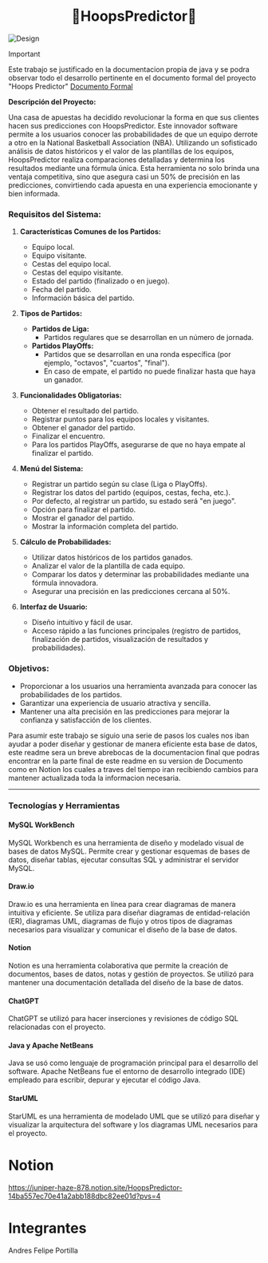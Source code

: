 <h1 align="center"> 🏀HoopsPredictor🏀 </h1>

![Design](https://github.com/user-attachments/assets/2dd5b449-c3f1-471b-8fe1-93ddddb05407)


> [!IMPORTANT]
> Este trabajo se justificado en la documentacion propia de java y se podra observar todo el desarrollo pertinente en el documento formal del proyecto "Hoops Predictor"  [Documento Formal](https://juniper-haze-878.notion.site/HoopsPredictor-14ba557ec70e41a2abb188dbc82ee01d?pvs=4) 


**Descripción del Proyecto:**

Una casa de apuestas ha decidido revolucionar la forma en que sus clientes hacen sus predicciones con HoopsPredictor. Este innovador software permite a los usuarios conocer las probabilidades de que un equipo derrote a otro en la National Basketball Association (NBA). Utilizando un sofisticado análisis de datos históricos y el valor de las plantillas de los equipos, HoopsPredictor realiza comparaciones detalladas y determina los resultados mediante una fórmula única. Esta herramienta no solo brinda una ventaja competitiva, sino que asegura casi un 50% de precisión en las predicciones, convirtiendo cada apuesta en una experiencia emocionante y bien informada.


### Requisitos del Sistema:

1. **Características Comunes de los Partidos:**
   - Equipo local.
   - Equipo visitante.
   - Cestas del equipo local.
   - Cestas del equipo visitante.
   - Estado del partido (finalizado o en juego).
   - Fecha del partido.
   - Información básica del partido.

2. **Tipos de Partidos:**
   - **Partidos de Liga:**
     - Partidos regulares que se desarrollan en un número de jornada.
   - **Partidos PlayOffs:**
     - Partidos que se desarrollan en una ronda específica (por ejemplo, "octavos", "cuartos", "final").
     - En caso de empate, el partido no puede finalizar hasta que haya un ganador.

3. **Funcionalidades Obligatorias:**
   - Obtener el resultado del partido.
   - Registrar puntos para los equipos locales y visitantes.
   - Obtener el ganador del partido.
   - Finalizar el encuentro.
   - Para los partidos PlayOffs, asegurarse de que no haya empate al finalizar el partido.

4. **Menú del Sistema:**
   - Registrar un partido según su clase (Liga o PlayOffs).
   - Registrar los datos del partido (equipos, cestas, fecha, etc.).
   - Por defecto, al registrar un partido, su estado será "en juego".
   - Opción para finalizar el partido.
   - Mostrar el ganador del partido.
   - Mostrar la información completa del partido.

5. **Cálculo de Probabilidades:**
   - Utilizar datos históricos de los partidos ganados.
   - Analizar el valor de la plantilla de cada equipo.
   - Comparar los datos y determinar las probabilidades mediante una fórmula innovadora.
   - Asegurar una precisión en las predicciones cercana al 50%.

6. **Interfaz de Usuario:**
   - Diseño intuitivo y fácil de usar.
   - Acceso rápido a las funciones principales (registro de partidos, finalización de partidos, visualización de resultados y probabilidades).

### Objetivos:
- Proporcionar a los usuarios una herramienta avanzada para conocer las probabilidades de los partidos.
- Garantizar una experiencia de usuario atractiva y sencilla.
- Mantener una alta precisión en las predicciones para mejorar la confianza y satisfacción de los clientes.



  


Para asumir este trabajo se siguio una serie de pasos los cuales nos iban ayudar a poder diseñar y gestionar de manera eficiente esta base de datos, este readme sera un breve abrebocas de la documentacion final que podras encontrar en la parte final de este readme en su version de Documento como en Notion los cuales a traves del tiempo iran recibiendo cambios para mantener actualizada toda la informacion necesaria. <br>




---
### Tecnologías y Herramientas

#### MySQL WorkBench
MySQL Workbench es una herramienta de diseño y modelado visual de bases de datos MySQL. Permite crear y gestionar esquemas de bases de datos, diseñar tablas, ejecutar consultas SQL y administrar el servidor MySQL.

#### Draw.io
Draw.io es una herramienta en línea para crear diagramas de manera intuitiva y eficiente. Se utiliza para diseñar diagramas de entidad-relación (ER), diagramas UML, diagramas de flujo y otros tipos de diagramas necesarios para visualizar y comunicar el diseño de la base de datos.

#### Notion
Notion es una herramienta colaborativa que permite la creación de documentos, bases de datos, notas y gestión de proyectos. Se utilizó para mantener una documentación detallada del diseño de la base de datos.

#### ChatGPT
ChatGPT se utilizó para hacer inserciones y revisiones de código SQL relacionadas con el proyecto.

#### Java y Apache NetBeans
Java se usó como lenguaje de programación principal para el desarrollo del software. Apache NetBeans fue el entorno de desarrollo integrado (IDE) empleado para escribir, depurar y ejecutar el código Java.

#### StarUML
StarUML es una herramienta de modelado UML que se utilizó para diseñar y visualizar la arquitectura del software y los diagramas UML necesarios para el proyecto.





# Notion
https://juniper-haze-878.notion.site/HoopsPredictor-14ba557ec70e41a2abb188dbc82ee01d?pvs=4
# Integrantes
Andres Felipe Portilla
